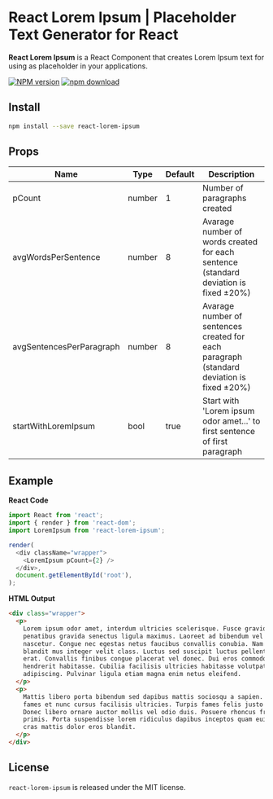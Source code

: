 # React Lorem Ipsum | Placeholder Text Generator for React

**React Lorem Ipsum** is a React Component that creates Lorem Ipsum text for using as placeholder in your applications.

[![NPM version][npm-image]][npm-url]
[![npm download][download-image]][download-url]

[npm-image]: http://img.shields.io/npm/v/react-lorem-ipsum.svg?style=flat-square
[npm-url]: http://npmjs.org/package/react-lorem-ipsum
[download-image]: https://img.shields.io/npm/dm/react-lorem-ipsum.svg?style=flat-square
[download-url]: https://npmjs.org/package/react-lorem-ipsum

## Install

```bash
npm install --save react-lorem-ipsum
```

## Props

| Name                     | Type   | Default | Description                                                                               |
| ------------------------ | ------ | ------- | ----------------------------------------------------------------------------------------- |
| pCount                   | number | 1       | Number of paragraphs created                                                              |
| avgWordsPerSentence      | number | 8       | Avarage number of words created for each sentence (standard deviation is fixed ±20%)      |
| avgSentencesPerParagraph | number | 8       | Avarage number of sentences created for each paragraph (standard deviation is fixed ±20%) |
| startWithLoremIpsum      | bool   | true    | Start with 'Lorem ipsum odor amet...' to first sentence of first paragraph                |

## Example

**React Code**

```js
import React from 'react';
import { render } from 'react-dom';
import LoremIpsum from 'react-lorem-ipsum';

render(
  <div className="wrapper">
    <LoremIpsum pCount={2} />
  </div>,
  document.getElementById('root'),
);
```

**HTML Output**

```html
<div class="wrapper">
  <p>
    Lorem ipsum odor amet, interdum ultricies scelerisque. Fusce gravida tellus condimentum
    penatibus gravida senectus ligula maximus. Laoreet ad bibendum vel facilisis lacinia sem
    nascetur. Congue nec egestas netus faucibus convallis conubia. Nam potenti porttitor dignissim
    blandit mus integer velit class. Luctus sed suscipit luctus pellentesque massa ultrices senectus
    erat. Convallis finibus congue placerat vel donec. Dui eros commodo arcu lobortis ad mattis
    hendrerit habitasse. Cubilia facilisis ultricies habitasse volutpat mattis eros suscipit
    adipiscing. Pulvinar ligula etiam magna enim netus eleifend.
  </p>
  <p>
    Mattis libero porta bibendum sed dapibus mattis sociosqu a sapien. Etiam cras ante venenatis
    fames et nunc cursus facilisis ultricies. Turpis fames felis justo rhoncus donec fermentum.
    Donec libero ornare auctor mollis vel odio duis. Posuere rhoncus fringilla proin egestas diam
    primis. Porta suspendisse lorem ridiculus dapibus inceptos quam euismod risus. Proin nec sed
    cras mattis dolor eros blandit.
  </p>
</div>
```

## License

`react-lorem-ipsum` is released under the MIT license.
